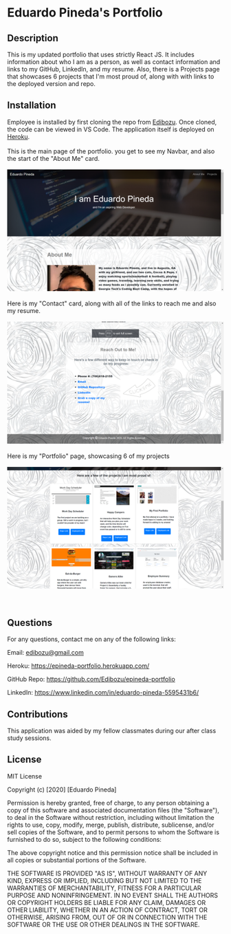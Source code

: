 # Eduardo Pineda's Portfolio

## Description

This is my updated portfolio that uses strictly React JS. It includes information about who I am as a person, as well as contact information and links to my GitHub, LinkedIn, and my resume. Also, there is a Projects page that showcases 6 projects that I'm most proud of, along with with links to the deployed version and repo.

## Installation

Employee is installed by first cloning the repo from [Edibozu](https://github.com/Edibozu/epineda-portfolio). Once cloned, the code can be viewed in VS Code. The application itself is deployed on [Heroku](https://epineda-portfolio.herokuapp.com/).
<br/><br/>
This is the main page of the portfolio. you get to see my Navbar, and also the start of the "About Me" card.
<br/><br/>
![Application Screenshot](./client/src/assets/images/sc1.png)
<br/><br/>
Here is my "Contact" card, along with all of the links to reach me and also my resume.
<br/><br/>
![Application Screenshot](./client/src/assets/images/sc2.png)
<br/><br/>
Here is my "Portfolio" page, showcasing 6 of my projects
<br/><br/>
![Application Screenshot](./client/src/assets/images/sc3.png)
<br/><br/><br/>


## Questions

For any questions, contact me on any of the following links:

Email: edibozu@gmail.com

Heroku: https://epineda-portfolio.herokuapp.com/

GitHub Repo: https://github.com/Edibozu/epineda-portfolio

LinkedIn: https://www.linkedin.com/in/eduardo-pineda-5595431b6/

## Contributions

This application was aided by my fellow classmates during our after class study sessions.

## License

MIT License

Copyright (c) [2020] [Eduardo Pineda]

Permission is hereby granted, free of charge, to any person obtaining a copy
of this software and associated documentation files (the "Software"), to deal
in the Software without restriction, including without limitation the rights
to use, copy, modify, merge, publish, distribute, sublicense, and/or sell
copies of the Software, and to permit persons to whom the Software is
furnished to do so, subject to the following conditions:

The above copyright notice and this permission notice shall be included in all
copies or substantial portions of the Software.

THE SOFTWARE IS PROVIDED "AS IS", WITHOUT WARRANTY OF ANY KIND, EXPRESS OR
IMPLIED, INCLUDING BUT NOT LIMITED TO THE WARRANTIES OF MERCHANTABILITY,
FITNESS FOR A PARTICULAR PURPOSE AND NONINFRINGEMENT. IN NO EVENT SHALL THE
AUTHORS OR COPYRIGHT HOLDERS BE LIABLE FOR ANY CLAIM, DAMAGES OR OTHER
LIABILITY, WHETHER IN AN ACTION OF CONTRACT, TORT OR OTHERWISE, ARISING FROM,
OUT OF OR IN CONNECTION WITH THE SOFTWARE OR THE USE OR OTHER DEALINGS IN THE
SOFTWARE.
